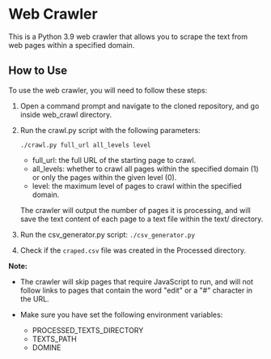 # Web Crawler

This is a Python 3.9 web crawler that allows you to scrape the text from web pages within a specified domain.

## How to Use
To use the web crawler, you will need to follow these steps:

1. Open a command prompt and navigate to the cloned repository, and go inside web_crawl directory.
1. Run the crawl.py script with the following parameters:

	`./crawl.py full_url all_levels level`

	- full_url: the full URL of the starting page to crawl.
	- all_levels: whether to crawl all pages within the specified domain (1) or only the pages within the given level (0).
	- level: the maximum level of pages to crawl within the specified domain.

	The crawler will output the number of pages it is processing, and will save the text content of each page to a text file within the text/ directory.
1. Run the csv_generator.py script:
	`./csv_generator.py`
1. Check if the `craped.csv` file was created in the Processed directory.

**Note:**

- The crawler will skip pages that require JavaScript to run, and will not follow links to pages that contain the word "edit" or a "#" character in the URL.

- Make sure you have set the following environment variables:
	- PROCESSED_TEXTS_DIRECTORY
	- TEXTS_PATH
	- DOMINE
